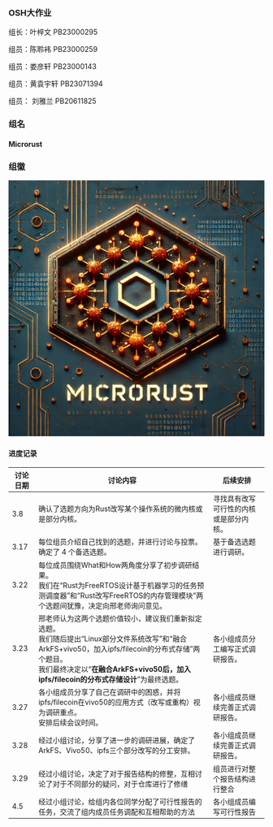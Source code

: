 ### OSH大作业

组长：叶梓文 PB23000295

组员：陈聆袆 PB23000259

组员：娄彦轩 PB23000143

组员：黄袁宇轩 PB23071394

组员： 刘雅兰 PB20611825

### 组名

#### Microrust

### 组徽

<img src="src/组徽.png" alt="Alt pic" style="zoom:67%;" />

#### 进度记录

| 讨论日期 | 讨论内容 | 后续安排 |
| -------- | ------------------------------------------------------------------------ | -------------------------------------------------------- |
| 3.8      | 确认了选题方向为Rust改写某个操作系统的微内核或是部分内核。 | 寻找具有改写可行性的内核或是部分内核。 |
| 3.17     | 每位组员介绍自己找到的选题，并进行讨论与投票。<br>确定了 4 个备选选题。| 基于备选选题进行调研。 |
| 3.22     | 每位成员围绕What和How两角度分享了初步调研结果。<br>我们在“Rust为FreeRTOS设计基于机器学习的任务预测调度器”和“Rust改写FreeRTOS的内存管理模块”两个选题间犹豫，决定向邢老师询问意见。 |                                      |
| 3.23     | 邢老师认为这两个选题价值较小，建议我们重新拟定选题。<br>我们随后提出“Linux部分文件系统改写”和“融合ArkFS+vivo50，加入ipfs/filecoin的分布式存储”两个题目。<br>我们最终决定以“**在融合ArkFS+vivo50后，加入ipfs/filecoin的分布式存储设计**”为最终选题。 | 各小组成员分工编写正式调研报告。 |
| 3.27     | 各小组成员分享了自己在调研中的困惑，并将ipfs/filecoin在vivo50的应用方式（改写或重构）视为调研重点。<br>安排后续会议时间。 | 各小组成员继续完善正式调研报告。
| 3.28     | 经过小组讨论，分享了进一步的调研进展，确定了ArkFS、Vivo50、ipfs三个部分改写的分工安排。|各小组成员继续完善正式调研报告。|
| 3.29     | 经过小组讨论，决定了对于报告结构的修整，互相讨论了对于不同部分的疑问，对于仓库进行了修缮|组员进行对整个报告结构进行整合|
|  4.5     | 经过小组讨论，给组内各位同学分配了可行性报告的任务，交流了组内成员任务调配和互相帮助的方法|各小组成员编写可行性报告|

